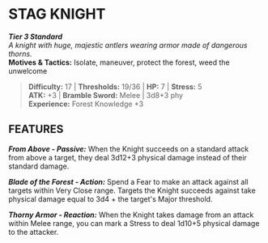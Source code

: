 ﻿# STAG KNIGHT

***Tier 3 Standard***  
*A knight with huge, majestic antlers wearing armor made of dangerous thorns.*  
**Motives & Tactics:** Isolate, maneuver, protect the forest, weed the unwelcome

> **Difficulty:** 17 | **Thresholds:** 19/36 | **HP:** 7 | **Stress:** 5  
> **ATK:** +3 | **Bramble Sword:** Melee | 3d8+3 phy  
> **Experience:** Forest Knowledge +3

## FEATURES

***From Above - Passive:*** When the Knight succeeds on a standard attack from above a target, they deal 3d12+3 physical damage instead of their standard damage.

***Blade of the Forest - Action:*** Spend a Fear to make an attack against all targets within Very Close range. Targets the Knight succeeds against take physical damage equal to 3d4 + the target's Major threshold.

***Thorny Armor - Reaction:*** When the Knight takes damage from an attack within Melee range, you can mark a Stress to deal 1d10+5 physical damage to the attacker.
